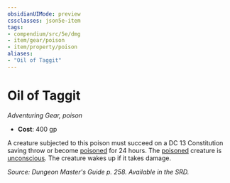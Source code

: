 ```yaml
---
obsidianUIMode: preview
cssclasses: json5e-item
tags:
- compendium/src/5e/dmg
- item/gear/poison
- item/property/poison
aliases: 
- "Oil of Taggit"
---
```

# Oil of Taggit
*Adventuring Gear, poison*  

- **Cost**: 400 gp

A creature subjected to this poison must succeed on a DC 13 Constitution saving throw or become [poisoned](5E2014官方资源/规则/conditions.md#poisoned) for 24 hours. The [poisoned](5E2014官方资源/规则/conditions.md#poisoned) creature is [unconscious](5E2014官方资源/规则/conditions.md#unconscious). The creature wakes up if it takes damage.

*Source: Dungeon Master's Guide p. 258. Available in the SRD.*